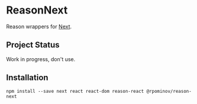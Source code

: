 # ReasonNext

Reason wrappers for [Next](https://nextjs.org/).

## Project Status

Work in progress, don't use.

## Installation

```
npm install --save next react react-dom reason-react @rpominov/reason-next
```